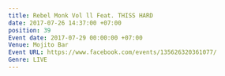 ```yaml
---
title: Rebel Monk Vol ll Feat. THISS HARD
date: 2017-07-26 14:37:00 +07:00
position: 39
Event date: 2017-07-29 00:00:00 +07:00
Venue: Mojito Bar
Event URL: https://www.facebook.com/events/135626320361077/
Genre: LIVE
---
```



